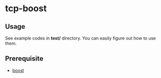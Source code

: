 # tcp-boost

## Usage
See example codes in **test/** directory. You can easily figure out how to use them.

## Prerequisite
- [boost](https://www.boost.org/)
